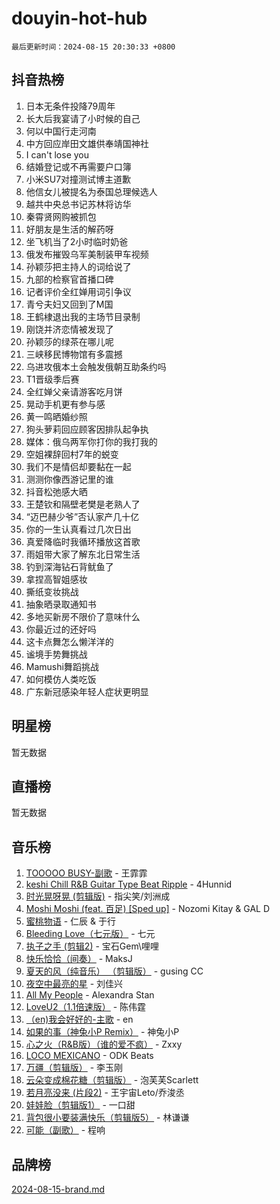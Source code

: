 # douyin-hot-hub

`最后更新时间：2024-08-15 20:30:33 +0800`

## 抖音热榜

1. 日本无条件投降79周年
1. 长大后我宴请了小时候的自己
1. 何以中国行走河南
1. 中方回应岸田文雄供奉靖国神社
1. I can't lose you
1. 结婚登记或不再需要户口簿
1. 小米SU7对撞测试博主道歉
1. 他信女儿被提名为泰国总理候选人
1. 越共中央总书记苏林将访华
1. 秦霄贤网购被抓包
1. 好朋友是生活的解药呀
1. 坐飞机当了2小时临时奶爸
1. 俄发布摧毁乌军美制装甲车视频
1. 孙颖莎把主持人的词给说了
1. 九部的检察官首播口碑
1. 记者评价全红婵用词引争议
1. 青兮夫妇又回到了M国
1. 王鹤棣退出我的主场节目录制
1. 刚饶并济恋情被发现了
1. 孙颖莎的绿茶在哪儿呢
1. 三峡移民博物馆有多震撼
1. 乌进攻俄本土会触发俄朝互助条约吗
1. T1晋级季后赛
1. 全红婵父亲请游客吃月饼
1. 晃动手机更有参与感
1. 黄一鸣晒婚纱照
1. 狗头萝莉回应顾客因排队起争执
1. 媒体：俄乌两军你打你的我打我的
1. 空姐裸辞回村7年的蜕变
1. 我们不是情侣却要黏在一起
1. 测测你像西游记里的谁
1. 抖音松弛感大晒
1. 王楚钦和隔壁老樊是老熟人了
1. “迈巴赫少爷”否认家产几十亿
1. 你的一生认真看过几次日出
1. 真爱降临时我循环播放这首歌
1. 雨姐带大家了解东北日常生活
1. 钓到深海钻石背鱿鱼了
1. 拿捏高智姐感妆
1. 撕纸变妆挑战
1. 抽象晒录取通知书
1. 多地买新房不限价了意味什么
1. 你最近过的还好吗
1. 这卡点舞怎么懒洋洋的
1. 谧境手势舞挑战
1. Mamushi舞蹈挑战
1. 如何模仿人类吃饭
1. 广东新冠感染年轻人症状更明显

## 明星榜

暂无数据

## 直播榜

暂无数据

## 音乐榜

1. [TOOOOO BUSY-副歌](https://sf5-hl-cdn-tos.douyinstatic.com/obj/tos-cn-ve-2774/o0fmjGZetNDjSM5EimFs2QlzBg30YgByJMRQrC) - 王霏霏
1. [keshi Chill R&B Guitar Type Beat Ripple](https://sf6-cdn-tos.douyinstatic.com/obj/tos-cn-ve-2774/okQIfmitAB3HpgZQo0YCEFEACcDhQngn0fkFIC) - 4Hunnid
1. [时光晃呀晃 (剪辑版)](https://sf3-cdn-tos.douyinstatic.com/obj/tos-cn-ve-2774/o8ACeQem3gwI1x3GIYGAfKG0LJebKFRJDwRwyW) - 指尖笑/刘洲成
1. [Moshi Moshi (feat. 百足) [Sped up]](https://sf5-hl-cdn-tos.douyinstatic.com/obj/tos-cn-ve-2774/ocCPFQcXJLeroaIdQLIGAoeeYM3OAUYGDguHXz) - Nozomi Kitay & GAL D
1. [蜜桃物语](https://sf6-cdn-tos.douyinstatic.com/obj/tos-cn-ve-2774/oIhOSCZtIACtYU4XQkngiW9kCBfVD1Fz9IYeqL) - 仁辰 & 于行
1. [Bleeding Love（七元版）](https://sf5-hl-cdn-tos.douyinstatic.com/obj/tos-cn-ve-2774/oEgC9eZFHQ1MfSRnrfkzFp8AayDWqAQMABBgUs) - 七元
1. [执子之手 (剪辑2)](https://sf3-cdn-tos.douyinstatic.com/obj/tos-cn-ve-2774/oUoZLQjCc31XzqsBnBQUNgeKtYPBcgbFDwtfcu) - 宝石Gem\哩哩
1. [快乐恰恰（间奏）](https://sf5-hl-cdn-tos.douyinstatic.com/obj/tos-cn-ve-2774/oMesum3HvWQXJxuMFeVYzf54o2QzH5aEBPOCAn) - MaksJ
1. [夏天的风（纯音乐） （剪辑版）](https://sf5-hl-cdn-tos.douyinstatic.com/obj/tos-cn-ve-2774/oUzLjBZZFQAoNRmGokEeD5zfQCObp6UeFAnTa6) - gusing CC
1. [夜空中最亮的星](https://sf3-cdn-tos.douyinstatic.com/obj/tos-cn-ve-2774/o4IfgGwqqnFeXEMGaS8JBzJAdayAaCeoxqbjCD) - 刘佳兴
1. [All My People](https://sf5-hl-cdn-tos.douyinstatic.com/obj/tos-cn-ve-2774/c7773e6b7c3f4bd9b26cd85b0cfa4eff) - Alexandra Stan
1. [LoveU2（1.1倍速版）](https://sf5-hl-cdn-tos.douyinstatic.com/obj/tos-cn-ve-2774/oQMeDffLaEmgMwgCOEMAFCI6INzoFPgWdD0rsa) - 陈伟霆
1. [（en)我会好好的-主歌](https://sf3-cdn-tos.douyinstatic.com/obj/tos-cn-ve-2774/oUrYpIdrvCbA8m8yAZjbMWjUkL6tiinWMkBTs) - en
1. [如果的事（神兔小P Remix）](https://sf5-hl-cdn-tos.douyinstatic.com/obj/tos-cn-ve-2774/okHtAffz3g4ZB0BMQn9iC9BC6AciI3xCmgQTqt) - 神兔小P
1. [心之火（R&B版）（谁的爱不疯）](https://sf5-hl-cdn-tos.douyinstatic.com/obj/tos-cn-ve-2774/okemkEDaIBBE3OosftCgMxlFkLQZRw37t36ZQv) - Zxxy
1. [LOCO MEXICANO](https://sf3-cdn-tos.douyinstatic.com/obj/tos-cn-ve-2774/owxVoxJorA4ILBfsMAjU6t7O1xW9w0tS7EYzh6) - ODK Beats
1. [万疆（剪辑版）](https://sf5-hl-cdn-tos.douyinstatic.com/obj/tos-cn-ve-2774/ooG7oVgFlDTelKCjCsTTobQvbdtj1BBQXnfZd8) - 李玉刚
1. [云朵变成棉花糖（剪辑版）](https://sf6-cdn-tos.douyinstatic.com/obj/tos-cn-ve-2774/o8LC84GQLALFfXeyJmh8KE61byVQYMMeAZLfEI) - 泡芙芙Scarlett
1. [若月亮没来 (片段2)](https://sf5-hl-cdn-tos.douyinstatic.com/obj/tos-cn-ve-2774/ocQavLLjkCOeDxGyYeIMGgNAIwJ0QXE1Ve3Fzv) - 王宇宙Leto/乔浚丞
1. [娃娃脸（剪辑版1）](https://sf5-hl-cdn-tos.douyinstatic.com/obj/tos-cn-ve-2774/oIimSCgQoNUePTAZ1Ba7TeADY4KetGYsVFeaaB) - 一口甜
1. [背包很小要装满快乐（剪辑版5）](https://sf5-hl-cdn-tos.douyinstatic.com/obj/tos-cn-ve-2774/oUqSJIiBjw2pxsBAiQRmkbZGJrlGCMBPpIW90) - 林谦谦
1. [可能（副歌）](https://sf3-cdn-tos.douyinstatic.com/obj/tos-cn-ve-2774/cde1731888894259b333569393c2fb51) - 程响

## 品牌榜

[2024-08-15-brand.md](2024-08-15-brand.md)
